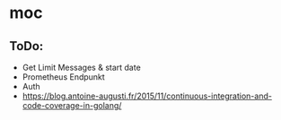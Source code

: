# moc

## ToDo:

- Get Limit Messages & start date
- Prometheus Endpunkt
- Auth
- https://blog.antoine-augusti.fr/2015/11/continuous-integration-and-code-coverage-in-golang/
